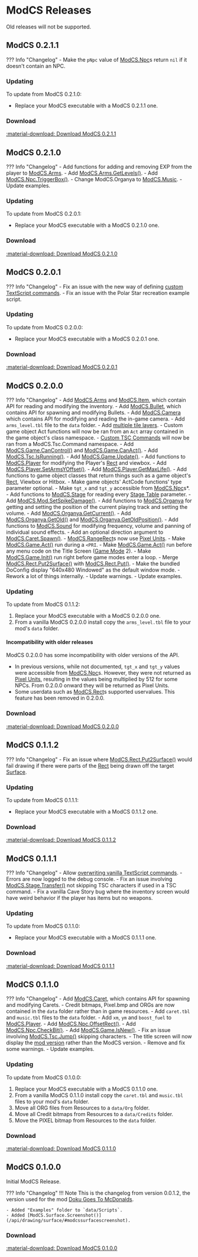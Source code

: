 # ModCS Releases

Old releases will not be supported.

## ModCS 0.2.1.1

??? Info "Changelog"
	- Make the `pNpc` value of [ModCS.Npc](/api/objects/npc/)s return `nil` if it doesn't contain an NPC.

### Updating

To update from ModCS 0.2.1.0:

- Replace your ModCS executable with a ModCS 0.2.1.1 one.

### Download

[:material-download: Download ModCS 0.2.1.1](/assets/releases/modcs0211.zip)

## ModCS 0.2.1.0

??? Info "Changelog"
	- Add functions for adding and removing EXP from the player to [ModCS.Arms](/api/inventory/arms/).
	- Add [ModCS.Arms.GetLevels()](/api/inventory/arms/#modcsarmsgetlevels).
	- Add [ModCS.Npc.TriggerBox()](/api/objects/npc/functions/#modcsnpctriggerbox).
	- Change ModCS.Organya to [ModCS.Music](/api/sound/music/).
	- Update examples.

### Updating

To update from ModCS 0.2.0.1:

- Replace your ModCS executable with a ModCS 0.2.1.0 one.

### Download

[:material-download: Download ModCS 0.2.1.0](/assets/releases/modcs0210.zip)

## ModCS 0.2.0.1

??? Info "Changelog"
	- Fix an issue with the new way of defining [custom TextScript commands](/api/tsc/#custom-commands).
	- Fix an issue with the Polar Star recreation example script.

### Updating

To update from ModCS 0.2.0.0:

- Replace your ModCS executable with a ModCS 0.2.0.1 one.

### Download

[:material-download: Download ModCS 0.2.0.1](/assets/releases/modcs0201.zip)

## ModCS 0.2.0.0

??? Info "Changelog"
	- Add [ModCS.Arms](/api/inventory/arms/) and [ModCS.Item](/api/inventory/item/), which contain API for reading and modifying the inventory.
	- Add [ModCS.Bullet](/api/objects/bullet/), which contains API for spawning and modifying Bullets.
	- Add [ModCS.Camera](/api/camera/) which contains API for modifying and reading the in-game camera.
	- Add `arms_level.tbl` file to the `data` folder.
	- Add [multiple tile layers](/pxl/).
	- Custom game object Act functions will now be ran from an `Act` array contained in the game object's class namespace.
	- [Custom TSC Commands](/api/tsc/#custom-commands) will now be ran from a ModCS.Tsc.Command namespace.
	- Add [ModCS.Game.CanControl()](/api/game/#modcsgamecancontrol) and [ModCS.Game.CanAct()](/api/game/#modcsgamecanact).
	- Add [ModCS.Tsc.IsRunning()](/api/tsc/#modcstscisrunning).
	- Add [ModCS.Game.Update()](/api/game/#modcsgameupdate).
	- Add functions to [ModCS.Player](/api/objects/player/) for modifying the Player's [Rect](/api/drawing/rect/) and viewbox.
	- Add [ModCS.Player.SetArmsYOffset()](/api/objects/player/#modcsplayersetarmsyoffset).
	- Add [ModCS.Player.GetMaxLife()](/api/objects/player/#modcsplayergetmaxlife).
	- Add functions to game object classes that return things such as a game object's [Rect](/api/drawing/rect/), Viewbox or Hitbox.
	- Make game objects' ActCode functions' type parameter optional.
	- Make `tgt_x` and `tgt_y` accessible from [ModCS.Npc](/api/objects/npc/)s\*.
	- Add functions to [ModCS.Stage](/api/stage/) for reading every [Stage Table](/api/stage/#stage-table) parameter.
	- Add [ModCS.Mod.SetSpikeDamage()](/api/mod/#modcsmodsetspikedamage).
	- Add functions to [ModCS.Organya](/api/sound/music/) for getting and setting the position of the current playing track and setting the volume.
	- Add [ModCS.Organya.GetCurrent()](/api/sound/music/#modcsmusicgetcurrent).
	- Add [ModCS.Organya.GetOld()](/api/sound/music/#modcsmusicgetold) and [ModCS.Organya.GetOldPosition()](/api/sound/music/#modcsmusicgetposition).
	- Add functions to [ModCS.Sound](/api/sound/sound/) for modifying frequency, volume and panning of individual sound effects.
	- Add an optional direction argument to [ModCS.Caret.Spawn()](/api/objects/caret/#modcscaretspawn).
	- [ModCS.RangeRect](/api/objects/range/)s now use [Pixel Units](/api/objects/pixel/).
	- Make [ModCS.Game.Act()](/api/game/#modcsgameact) run during a `<PRI`.
	- Make [ModCS.Game.Act()](/api/game/#modcsgameact) run before any menu code on the Title Screen ([Game Mode](/api/game/#modcsgamegetmode) 2).
	- Make [ModCS.Game.Init()](/api/game/#modcsgameinit) run right before game modes enter a loop.
	- Merge [ModCS.Rect.Put2Surface()](/api/deprecated/#modcsrectput2surface) with [ModCS.Rect.Put()](/api/drawing/rect/#modcsrectput).
	- Make the bundled DoConfig display "640x480 Windowed" as the default window mode.
	- Rework a lot of things internally.
	- Update warnings.
	- Update examples.

### Updating

To update from ModCS 0.1.1.2:

1. Replace your ModCS executable with a ModCS 0.2.0.0 one.
2. From a vanilla ModCS 0.2.0.0 install copy the `arms_level.tbl` file to your mod's `data` folder.

#### Incompatibility with older releases

ModCS 0.2.0.0 has some incompatibility with older versions of the API.

- In previous versions, while not documented, `tgt_x` and `tgt_y` values were accessible from [ModCS.Npc](/api/objects/npc/)s. However, they were not returned as [Pixel Units](/api/objects/pixel/), resulting in the values being multiplied by 512 for some NPCs. From 0.2.0.0 onward they will be returned as Pixel Units.
- Some userdata such as [ModCS.Rect](/api/drawing/rect/)s supported uservalues. This feature has been removed in 0.2.0.0.

### Download

[:material-download: Download ModCS 0.2.0.0](/assets/releases/modcs0200.zip)

## ModCS 0.1.1.2

??? Info "Changelog"
	- Fix an issue where [ModCS.Rect.Put2Surface()](/api/deprecated/#modcsrectput2surface) would fail drawing if there were parts of the [Rect](/api/drawing/rect/) being drawn off the target [Surface](/api/drawing/surface/).

### Updating

To update from ModCS 0.1.1.1:

- Replace your ModCS executable with a ModCS 0.1.1.2 one.

### Download

[:material-download: Download ModCS 0.1.1.2](/assets/releases/modcs0112.zip)

## ModCS 0.1.1.1

??? Info "Changelog"
	- Allow [overwriting vanilla TextScript commands](/api/tsc/#custom-commands).
	- Errors are now logged to the debug console.
	- Fix an issue involving [ModCS.Stage.Transfer()](/api/stage/#modcsstagetransfer) not skipping TSC characters if used in a TSC command.
	- Fix a vanilla Cave Story bug where the inventory screen would have weird behavior if the player has items but no weapons.

### Updating

To update from ModCS 0.1.1.0:

- Replace your ModCS executable with a ModCS 0.1.1.1 one.

### Download

[:material-download: Download ModCS 0.1.1.1](/assets/releases/modcs0111.zip)

## ModCS 0.1.1.0

??? Info "Changelog"
	- Add [ModCS.Caret](/api/objects/caret/), which contains API for spawning and modifying Carets.
	- Credit bitmaps, Pixel.bmp and ORGs are now contained in the `data` folder rather than in game resources.
	- Add `caret.tbl` and `music.tbl` files to the `data` folder.
	- Add `xm`, `ym` and `boost_fuel` to [ModCS.Player](/api/objects/player/).
	- Add [ModCS.Npc.OffsetRect()](/api/objects/npc/functions/#modcsnpcoffsetrect).
	- Add [ModCS.Npc.CheckBit()](/api/objects/npc/bits/#modcsnpccheckbit).
	- Add [ModCS.Game.IsNew()](/api/game/#modcsgameisnew).
	- Fix an issue involving [ModCS.Tsc.Jump()](/api/tsc/#modcstscjump) skipping characters.
	- The title screen will now display the [mod version](/api/mod/#modcsmodsetversion) rather than the ModCS version.
	- Remove and fix some warnings.
	- Update examples.

### Updating

To update from ModCS 0.1.0.0:

1. Replace your ModCS executable with a ModCS 0.1.1.0 one.
2. From a vanilla ModCS 0.1.1.0 install copy the `caret.tbl` and `music.tbl` files to your mod's `data` folder.
3. Move all ORG files from Resources to a `data/Org` folder.
4. Move all Credit bitmaps from Resources to a `data/Credits` folder.
5. Move the PIXEL bitmap from Resources to the `data` folder.

### Download

[:material-download: Download ModCS 0.1.1.0](/assets/releases/modcs0110.zip)

## ModCS 0.1.0.0

Initial ModCS Release.

??? Info "Changelog"
	!!! Note
		This is the changelog from version 0.0.1.2, the version used for the mod [Doku Goes To McDonalds](https://doukutsuclub.knack.com/database#search-database/mod-details/5fbab65b03e82f001bcd17e7/).

	- Added "Examples" folder to `data/Scripts`.
	- Added [ModCS.Surface.Screenshot()](/api/drawing/surface/#modcssurfacescreenshot).

### Download

[:material-download: Download ModCS 0.1.0.0](/assets/releases/modcs0100.zip)

